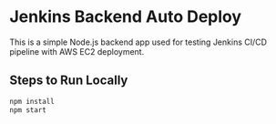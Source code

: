 # Jenkins Backend Auto Deploy

This is a simple Node.js backend app used for testing Jenkins CI/CD pipeline with AWS EC2 deployment.

## Steps to Run Locally
```bash
npm install
npm start
